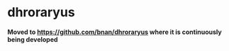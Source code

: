 # dhroraryus

**Moved to https://github.com/bnan/dhroraryus where it is continuously being developed**
